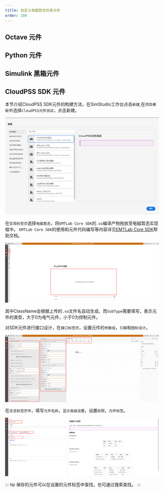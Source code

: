 ```yaml
---
title: 自定义电磁暂态仿真元件
order: 100
---
```

 
## Octave 元件

## Python 元件

## Simulink 黑箱元件

## CloudPSS SDK 元件
本节介绍CloudPSS SDK元件的构建方法，在SimStudio工作台点击`新建`,在`项目模板`中选择`CloudPSS元件测试`，点击新建。  

![新建元件测试模板](./新建元件测试模板.png "新建元件测试模板")   

在`实现标签页`选择`电磁暂态`，将`EMTLab Core SDK`的`.so`编译产物拖放至电磁暂态实现框中。 `EMTLab Core SDK`的使用和元件代码编写等内容详见[EMTLab Core SDK](/docs/zh-hans/EMTLab/SDK/CoreSDK/index.md)帮助文档。

![元件编译产物上传](./元件编译产物上传.png "元件编译产物上传")  

其中ClassName会根据上传的`.so`文件名自动生成，而`SubType`需要填写，表示元件的类型，大于0为电气元件，小于0为控制元件。

对SDK元件进行接口设计，在`接口标签页`，设置元件的`参数组`，`引脚`和`图标设计`。  

![元件接口设计](./元件接口设计.jpg "元件接口设计")  

在`总览标签页中`，填写`元件名称`，`显示高级设置`，设置`权限`，`元件标签`。  

![总览标签填写](./总览标签填写.png "总览标签填写")  

::: tip
保存的元件可以在设置的元件标签中查找，也可通过搜索查找。
:::